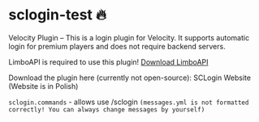 # sclogin-test 🔥
Velocity Plugin – This is a login plugin for Velocity. It supports automatic login for premium players and does not require backend servers.

LimboAPI is required to use this plugin! [Download LimboAPI](https://github.com/Elytrium/LimboAPI/releases/tag/dev-build)

Download the plugin here (currently not open-source): SCLogin Website (Website is in Polish)

``sclogin.commands`` - allows use /sclogin
``(messages.yml is not formatted correctly! You can always change messages by yourself)``

